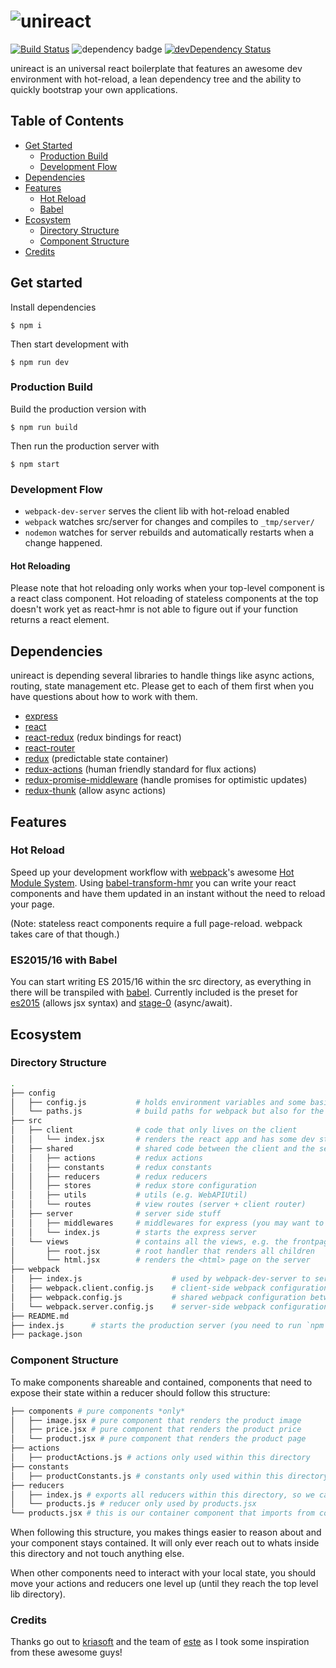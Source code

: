 # ![unireact](http://martinbroder.com/unireact-logo.svg)

[![Build Status](https://travis-ci.org/mrtnbroder/isomorphic-react-webpack-boilerplate.svg?branch=master)](https://travis-ci.org/mrtnbroder/isomorphic-react-webpack-boilerplate)
![dependency badge](https://david-dm.org/mrtnbroder/universal-react-webpack-boilerplate.svg)
[![devDependency Status](https://david-dm.org/mrtnbroder/universal-react-webpack-boilerplate/dev-status.svg)](https://david-dm.org/mrtnbroder/universal-react-webpack-boilerplate#info=devDependencies)

unireact is an universal react boilerplate that features
an awesome dev environment with hot-reload, a lean dependency tree and the
ability to quickly bootstrap your own applications.

## Table of Contents
* [Get Started](#get-started)
  * [Production Build](#production-build)
  * [Development Flow](#development-flow)
* [Dependencies](#dependencies)
* [Features](#features)
  * [Hot Reload](#hot-reload)
  * [Babel](#babel)
* [Ecosystem](#ecosystem)
  * [Directory Structure](#directory-structure)
  * [Component Structure](#component-structure)
* [Credits](#credits)

## Get started

Install dependencies

```shell
$ npm i
```

Then start development with

```shell
$ npm run dev
```

### Production Build

Build the production version with

```shell
$ npm run build
```

Then run the production server with

```shell
$ npm start
```

### Development Flow

* `webpack-dev-server` serves the client lib with hot-reload enabled
* `webpack` watches src/server for changes and compiles to `_tmp/server/`
* `nodemon` watches for server rebuilds and automatically restarts when a change happened.

#### Hot Reloading

Please note that hot reloading only works when your top-level component is
a react class component. Hot reloading of stateless components at the top
doesn't work yet as react-hmr is not able to figure out if your function
returns a react element.

## Dependencies

unireact is depending several libraries to handle things like async actions, routing, state management etc. Please get to each of them first when you have questions about how to work with them.

* [express](https://github.com/strongloop/express/)
* [react](https://github.com/facebook/react)
* [react-redux](https://github.com/rackt/react-redux) (redux bindings for react)
* [react-router](https://github.com/rackt/react-router)
* [redux](https://github.com/rackt/redux/) (predictable state container)
* [redux-actions](https://github.com/acdlite/redux-actions) (human friendly standard for flux actions)
* [redux-promise-middleware](https://github.com/pburtchaell/redux-promise-middleware) (handle promises for optimistic updates)
* [redux-thunk](https://github.com/gaearon/redux-thunk) (allow async actions)

## Features

### Hot Reload

Speed up your development workflow with [webpack](webpack.github.io)'s awesome [Hot Module System](https://webpack.github.io/docs/hot-module-replacement.html). Using [babel-transform-hmr](https://github.com/gaearon/react-transform-hmr)
you can write your react components and have them updated in an instant without the need to reload your page.

(Note: stateless react components require a full page-reload. webpack takes care of that though.)

### ES2015/16 with Babel

You can start writing ES 2015/16 within the src directory, as everything in there will be transpiled with [babel](https://babeljs.io/). Currently included is the preset for [es2015](https://babeljs.io/docs/plugins/preset-es2015/) (allows jsx syntax) and [stage-0](https://babeljs.io/docs/plugins/preset-stage-0/) (async/await).

## Ecosystem

### Directory Structure

```bash
.
├── config
│   ├── config.js           # holds environment variables and some basic configurations like the host, port etc. used by express or webpack-dev-server
│   └── paths.js            # build paths for webpack but also for the entire app
├── src
│   ├── client              # code that only lives on the client
│   │   └── index.jsx       # renders the react app and has some dev stuff
│   ├── shared              # shared code between the client and the server
│   │   ├── actions         # redux actions
│   │   ├── constants       # redux constants
│   │   ├── reducers        # redux reducers
│   │   ├── stores          # redux store configuration
│   │   ├── utils           # utils (e.g. WebAPIUtil)
│   │   └── routes          # view routes (server + client router)
│   ├── server              # server side stuff
│   │   ├── middlewares     # middlewares for express (you may want to add your api endpoints here)
│   │   └── index.js        # starts the express server
│   └── views               # contains all the views, e.g. the frontpage
│       ├── root.jsx        # root handler that renders all children
│       └── html.jsx        # renders the <html> page on the server
├── webpack
│   ├── index.js                    # used by webpack-dev-server to serve the client and server when developing
│   ├── webpack.client.config.js    # client-side webpack configuration
│   ├── webpack.config.js           # shared webpack configuration between server and client
│   └── webpack.server.config.js    # server-side webpack configuration
├── README.md
├── index.js      # starts the production server (you need to run `npm run build` first)
├── package.json
```

### Component Structure

To make components shareable and contained, components that need to expose
their state within a reducer should follow this structure:

```bash
├── components # pure components *only*
│   ├── image.jsx # pure component that renders the product image
│   ├── price.jsx # pure component that renders the product price
│   └── product.jsx # pure component that renders the product page
├── actions
│   ├── productActions.js # actions only used within this directory
├── constants
│   ├── productConstants.js # constants only used within this directory
├── reducers
│   ├── index.js # exports all reducers within this directory, so we can easily import it by our root reducer
│   └── products.js # reducer only used by products.jsx
└── products.jsx # this is our container component that imports from components
```

When following this structure, you makes things easier to reason about and your component stays contained. It will only ever reach out to whats inside this directory and not touch anything else.

When other components need to interact with your local state, you should move your actions and reducers one level up (until they reach the top level lib directory).

### Credits

Thanks go out to [kriasoft](https://github.com/kriasoft) and the team of [este](https://github.com/este/este) as I took some inspiration from these awesome guys!
